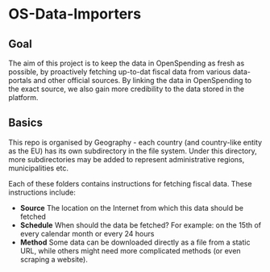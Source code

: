 # OS-Data-Importers

## Goal

The aim of this project is to keep the data in OpenSpending as fresh as possible, by proactively fetching up-to-dat fiscal data from various data-portals and other official sources. By linking the data in OpenSpending to the exact source, we also gain more credibility to the data stored in the platform.

## Basics

This repo is organised by Geography - each country (and country-like entity as the EU) has its own subdirectory in the file system.
Under this directory, more subdirectories may be added to represent administrative regions, municipalities etc.

Each of these folders contains instructions for fetching fiscal data. These instructions include:
 - **Source**
   The location on the Internet from which this data should be fetched
 - **Schedule**
   When should the data be fetched? For example: on the 15th of every calendar month or every 24 hours
 - **Method**
   Some data can be downloaded directly as a file from a static URL, while others might need more complicated methods (or even scraping a website).
